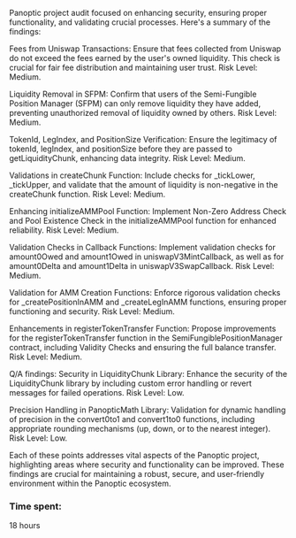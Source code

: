 Panoptic project audit focused on enhancing security, ensuring proper functionality, and validating crucial processes. Here's a summary of the findings:

Fees from Uniswap Transactions: 
Ensure that fees collected from Uniswap do not exceed the fees earned by the user's owned liquidity. This check is crucial for fair fee distribution and maintaining user trust. Risk Level: Medium.

Liquidity Removal in SFPM: 
Confirm that users of the Semi-Fungible Position Manager (SFPM) can only remove liquidity they have added, preventing unauthorized removal of liquidity owned by others. Risk Level: Medium.

TokenId, LegIndex, and PositionSize Verification: 
Ensure the legitimacy of tokenId, legIndex, and positionSize before they are passed to getLiquidityChunk, enhancing data integrity. Risk Level: Medium.

Validations in createChunk Function: 
Include checks for _tickLower, _tickUpper, and validate that the amount of liquidity is non-negative in the createChunk function. Risk Level: Medium.

Enhancing initializeAMMPool Function: 
Implement Non-Zero Address Check and Pool Existence Check in the initializeAMMPool function for enhanced reliability. Risk Level: Medium.

Validation Checks in Callback Functions: 
Implement validation checks for amount0Owed and amount1Owed in uniswapV3MintCallback, as well as for amount0Delta and amount1Delta in uniswapV3SwapCallback. Risk Level: Medium.

Validation for AMM Creation Functions: 
Enforce rigorous validation checks for _createPositionInAMM and _createLegInAMM functions, ensuring proper functioning and security. Risk Level: Medium.

Enhancements in registerTokenTransfer Function: 
Propose improvements for the registerTokenTransfer function in the SemiFungiblePositionManager contract, including Validity Checks and ensuring the full balance transfer. Risk Level: Medium.

Q/A findings:
Security in LiquidityChunk Library: Enhance the security of the LiquidityChunk library by including custom error handling or revert messages for failed operations. Risk Level: Low.

Precision Handling in PanopticMath Library: Validation for dynamic handling of precision in the convert0to1 and convert1to0 functions, including appropriate rounding mechanisms (up, down, or to the nearest integer). Risk Level: Low.

Each of these points addresses vital aspects of the Panoptic project, highlighting areas where security and functionality can be improved. These findings are crucial for maintaining a robust, secure, and user-friendly environment within the Panoptic ecosystem.



### Time spent:
18 hours